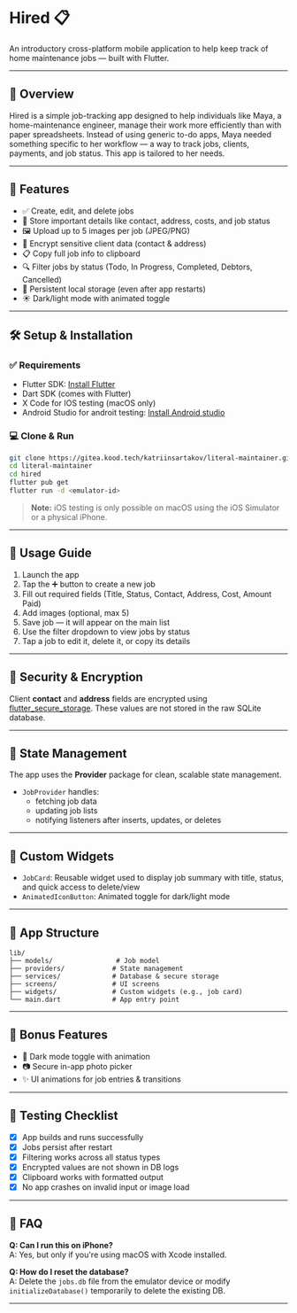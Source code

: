 
# Hired  📋

An introductory cross-platform mobile application to help keep track of home maintenance jobs — built with Flutter.

---

## 📖 Overview

Hired is a simple job-tracking app designed to help individuals like Maya, a home-maintenance engineer, manage their work more efficiently than with paper spreadsheets. Instead of using generic to-do apps, Maya needed something specific to her workflow — a way to track jobs, clients, payments, and job status. This app is tailored to her needs.

---

## 🚀 Features

- ✅ Create, edit, and delete jobs
- 🧾 Store important details like contact, address, costs, and job status
- 🖼 Upload up to 5 images per job (JPEG/PNG)
- 🔐 Encrypt sensitive client data (contact & address)
- 📋 Copy full job info to clipboard
- 🔍 Filter jobs by status (Todo, In Progress, Completed, Debtors, Cancelled)
- 💾 Persistent local storage (even after app restarts)
- ☀️ Dark/light mode with animated toggle

---

## 🛠 Setup & Installation

### ✅ Requirements

- Flutter SDK: [Install Flutter](https://docs.flutter.dev/get-started/install)
- Dart SDK (comes with Flutter)
- X Code for IOS testing (macOS only)
- Android Studio for androit testing: [Install Android studio](https://developer.android.com/studio)

### 💻 Clone & Run

```bash
git clone https://gitea.kood.tech/katriinsartakov/literal-maintainer.git
cd literal-maintainer
cd hired
flutter pub get
flutter run -d <emulator-id>
```

> **Note:** iOS testing is only possible on macOS using the iOS Simulator or a physical iPhone.

---

## 📱 Usage Guide

1. Launch the app
2. Tap the ➕ button to create a new job
3. Fill out required fields (Title, Status, Contact, Address, Cost, Amount Paid)
4. Add images (optional, max 5)
5. Save job — it will appear on the main list
6. Use the filter dropdown to view jobs by status
7. Tap a job to edit it, delete it, or copy its details

---

## 🔐 Security & Encryption

Client **contact** and **address** fields are encrypted using [flutter_secure_storage](https://pub.dev/packages/flutter_secure_storage). These values are not stored in the raw SQLite database.

---

## 🧠 State Management

The app uses the **Provider** package for clean, scalable state management.

- `JobProvider` handles:
  - fetching job data
  - updating job lists
  - notifying listeners after inserts, updates, or deletes

---

## 🧩 Custom Widgets

- `JobCard`: Reusable widget used to display job summary with title, status, and quick access to delete/view
- `AnimatedIconButton`: Animated toggle for dark/light mode

---

## 📁 App Structure

```
lib/
├── models/                # Job model
├── providers/            # State management
├── services/             # Database & secure storage
├── screens/              # UI screens
├── widgets/              # Custom widgets (e.g., job card)
└── main.dart             # App entry point
```

---

## 🌟 Bonus Features

- 🎨 Dark mode toggle with animation
- 📷 Secure in-app photo picker
- ✨ UI animations for job entries & transitions

---

## 🧪 Testing Checklist

- [x] App builds and runs successfully
- [x] Jobs persist after restart
- [x] Filtering works across all status types
- [x] Encrypted values are not shown in DB logs
- [x] Clipboard works with formatted output
- [x] No app crashes on invalid input or image load

---

## 🙋 FAQ

**Q: Can I run this on iPhone?**  
A: Yes, but only if you're using macOS with Xcode installed.

**Q: How do I reset the database?**  
A: Delete the `jobs.db` file from the emulator device or modify `initializeDatabase()` temporarily to delete the existing DB.

---